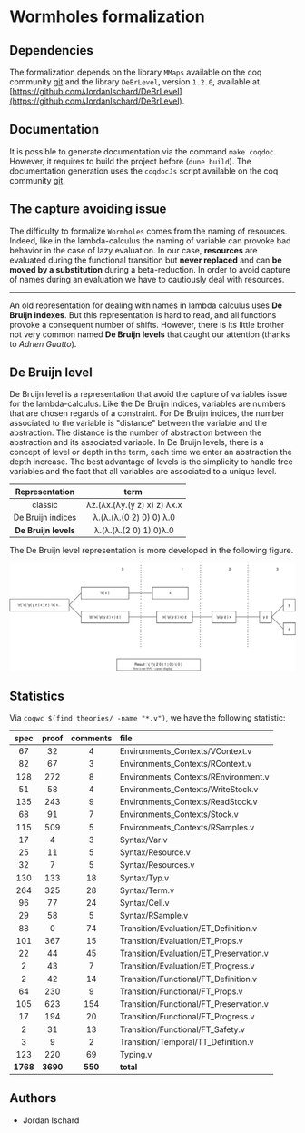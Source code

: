 # Wormholes formalization

## Dependencies

The formalization depends on the library `MMaps` available on the coq community [git](https://github.com/coq-community/coq-mmaps) and the library `DeBrLevel`, version `1.2.0`, available at [https://github.com/JordanIschard/DeBrLevel](https://github.com/JordanIschard/DeBrLevel).

## Documentation

It is possible to generate documentation via the command `make coqdoc`. However, it requires to build the project before (`dune build`). The documentation generation uses the `coqdocJs` script available on the coq community [git](https://github.com/coq-community/coqdocjs).

## The capture avoiding issue

The difficulty to formalize `Wormholes` comes from the naming of resources. Indeed, like in the lambda-calculus the naming of variable can provoke bad behavior in the case of lazy evaluation. In our case, **resources** are evaluated during the functional transition but **never replaced** and can **be moved by a substitution** during a beta-reduction. In order to avoid capture of names during an evaluation we have to cautiously deal with resources.
****
An old representation for dealing with names in lambda calculus uses **De Bruijn indexes**. But this representation is hard to read, and all functions provoke a consequent number of shifts. However, there is its little brother not very common named **De Bruijn levels** that caught our attention (thanks to _Adrien Guatto_).

## De Bruijn level

De Bruijn level is a representation that avoid the capture of variables issue for the lambda-calculus. Like the De Bruijn indices, variables are numbers that are chosen regards of a constraint. For De Bruijn indices, the number associated to the variable is "distance" between the variable and the abstraction. The distance is the number of abstraction between the abstraction and its associated variable. In De Bruijn levels, there is a concept of level or depth in the term, each time we enter an abstraction the depth increase. The best advantage of levels is the simplicity to handle free variables and the fact that all variables are associated to a unique level.

<div align="center">

| Representation | term |
|:--:|:--:|
| classic | λz.(λx.(λy.(y z) x) z) λx.x |
| De Bruijn indices | λ.(λ.(λ.(0 2) 0) 0) λ.0 |
| **De Bruijn levels** | λ.(λ.(λ.(2 0) 1) 0)λ.0 |

</div>

The De Bruijn level representation is more developed in the following figure.

![Example of the De Bruijn level representation for the lambda calculus](images/level_example_1.svg)

## Statistics

Via `coqwc $(find theories/ -name "*.v")`, we have the following statistic:

| spec | proof | comments | file |
|:---:|:---:|:---:|:---|
|   67|   32|    4| Environments_Contexts/VContext.v |
|   82|   67|    3| Environments_Contexts/RContext.v |
|  128|  272|    8| Environments_Contexts/REnvironment.v |
|   51|   58|    4| Environments_Contexts/WriteStock.v |
|  135|  243|    9| Environments_Contexts/ReadStock.v |
|   68|   91|    7| Environments_Contexts/Stock.v |
|  115|  509|    5| Environments_Contexts/RSamples.v |
|   17|    4|    3| Syntax/Var.v |
|   25|   11|    5| Syntax/Resource.v |
|   32|    7|    5| Syntax/Resources.v |
|  130|  133|   18| Syntax/Typ.v |
|  264|  325|   28| Syntax/Term.v |
|   96|   77|   24| Syntax/Cell.v |
|   29|   58|    5| Syntax/RSample.v |
|   88|    0|   74| Transition/Evaluation/ET_Definition.v |
|  101|  367|   15| Transition/Evaluation/ET_Props.v |
|   22|   44|   45| Transition/Evaluation/ET_Preservation.v |
|    2|   43|    7| Transition/Evaluation/ET_Progress.v |
|    2|   42|   14| Transition/Functional/FT_Definition.v |
|   64|  230|    9| Transition/Functional/FT_Props.v |
|  105|  623|  154| Transition/Functional/FT_Preservation.v |
|   17|  194|   20| Transition/Functional/FT_Progress.v |
|    2|   31|   13| Transition/Functional/FT_Safety.v |
|    3|    9|    2| Transition/Temporal/TT_Definition.v |
|  123|  220|   69| Typing.v |
| **1768**| **3690**|  **550**| **total** |

## Authors

- Jordan Ischard